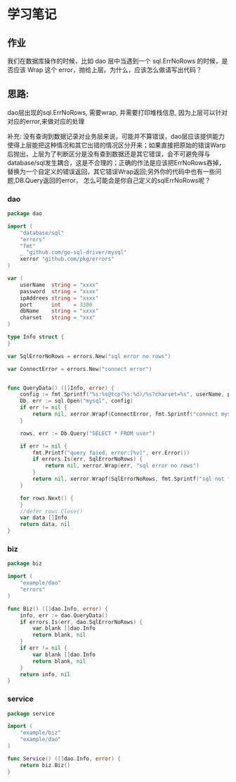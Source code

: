 # 学习笔记

## 作业
我们在数据库操作的时候，比如 dao 层中当遇到一个 sql.ErrNoRows 的时候，是否应该 Wrap 这个 error，抛给上层。为什么，应该怎么做请写出代码？

## 思路:
dao层出现的sql.ErrNoRows, 需要wrap, 并需要打印堆栈信息, 因为上层可以针对对应的error,来做对应的处理

补充:
没有查询到数据记录对业务层来说，可能并不算错误，dao层应该提供能力使得上层能把这种情况和其它出错的情况区分开来；如果直接把原始的错误Warp后抛出，上层为了判断区分是没有查到数据还是其它错误，会不可避免得与database/sql发生耦合，这是不合理的；正确的作法是应该把ErrNoRows吞掉，替换为一个自定义的错误返回，其它错误Wrap返回;另外你的代码中也有一些问题,DB.Query返回的error， 怎么可能会是你自己定义的sqlErrNoRows呢？

### dao
```go
package dao

import (
	"database/sql"
	"errors"
	"fmt"
	_ "github.com/go-sql-driver/mysql"
	xerror "github.com/pkg/errors"
)

var (
	userName  string = "xxxx"
	password  string = "xxxx"
	ipAddrees string = "xxxx"
	port      int    = 3306
	dbName    string = "xxxx"
	charset   string = "xxx"
)

type Info struct {
}

var SqlErrorNoRows = errors.New("sql error no rows")

var ConnectError = errors.New("connect error")


func QueryData() ([]Info, error) {
	config := fmt.Sprintf("%s:%s@tcp(%s:%d)/%s?charset=%s", userName, password, ipAddrees, port, dbName, charset)
	Db, err := sql.Open("mysql", config)
	if err != nil {
		return nil, xerror.Wrapf(ConnectError, fmt.Sprintf("connect mysql error: %v", err))
	}

	rows, err := Db.Query("SELECT * FROM user")

	if err != nil {
		fmt.Printf("query faied, error:[%v]", err.Error())
		if errors.Is(err, SqlErrorNoRows) {
			return nil, xerror.Wrap(err, "sql error no rows")
		}
		return nil, xerror.Wrapf(SqlErrorNoRows, fmt.Sprintf("sql not found error: %v", err))
	}

	for rows.Next() {
	}
	//defer rows.Close()
	var data []Info
	return data, nil
}
```

### biz
```go
package biz

import (
	"example/dao"
	"errors"
)

func Biz() ([]dao.Info, error) {
	info, err := dao.QueryData()
	if errors.Is(err, dao.SqlErrorNoRows) {
		var blank []dao.Info
		return blank, nil
	}
	if err != nil {
		var blank []dao.Info
		return blank, nil
	}
	return info, nil
}
```

### service
```go
package service

import (
	"example/biz"
	"example/dao"
)

func Service() ([]dao.Info, error) {
	return biz.Biz()
}

```


